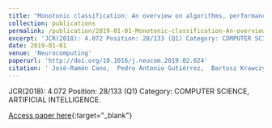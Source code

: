 ```yaml
---
title: "Monotonic classification: An overview on algorithms, performance measures and data sets"
collection: publications
permalink: /publication/2019-01-01-Monotonic-classification-An-overview-on-algorithms-performance-measures-and-data-sets
excerpt: 'JCR(2018): 4.072 Position: 28/133 (Q1) Category: COMPUTER SCIENCE, ARTIFICIAL INTELLIGENCE.'
date: 2019-01-01
venue: 'Neurocomputing'
paperurl: 'http://doi.org/10.1016/j.neucom.2019.02.024'
citation: ' José-Ramón Cano,  Pedro Antonio Gutiérrez,  Bartosz Krawczyk,  Michal Wozniak,  Salvador García, &quot;Monotonic classification: An overview on algorithms, performance measures and data sets.&quot; Neurocomputing, Vol. 341, 2019, pp. 168-182.'
---
```

JCR(2018): 4.072 Position: 28/133 (Q1) Category: COMPUTER SCIENCE, ARTIFICIAL INTELLIGENCE.

[Access paper here](http://doi.org/10.1016/j.neucom.2019.02.024){:target="_blank"}
